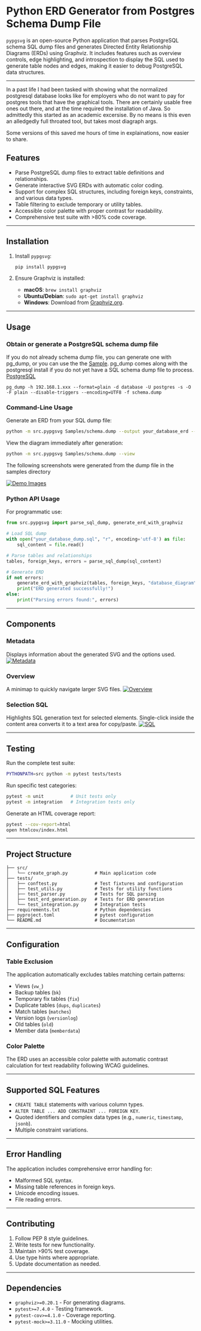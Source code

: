 # Python ERD Generator from Postgres Schema Dump File

`pypgsvg` is an open-source Python application that parses PostgreSQL schema SQL dump files and generates Directed Entity Relationship Diagrams (ERDs) using Graphviz. It includes features such as overview controls, edge highlighting, and introspection to display the SQL used to generate table nodes and edges, making it easier to debug PostgreSQL data structures.

---

In a past life I had been tasked with showing what the normalized postgresql database looks like for employers who do not want to pay for postgres tools that have the graphical tools. There are certainly usable free ones out there, and at the time required the installation of Java. So admittedly this started as an academic excersise. By no means is this even an alledgedly full throated tool, but takes most diagraph args.

Some versions of this saved me hours of time in explainations, now easier to share.



## Features
- Parse PostgreSQL dump files to extract table definitions and relationships.
- Generate interactive SVG ERDs with automatic color coding.
- Support for complex SQL structures, including foreign keys, constraints, and various data types.
- Table filtering to exclude temporary or utility tables.
- Accessible color palette with proper contrast for readability.
- Comprehensive test suite with >80% code coverage.

---

## Installation

1. Install `pypgsvg`:
   ```bash
   pip install pypgsvg
   ```

2. Ensure Graphviz is installed:
   - **macOS**: `brew install graphviz`
   - **Ubuntu/Debian**: `sudo apt-get install graphviz`
   - **Windows**: Download from [Graphviz.org](https://graphviz.org/download/).

---

## Usage
### Obtain or generate a PostgreSQL schema dump file
If you do not already schema dump file, you can generate one with pg_dump, or you can use the the [Sample](https://github.com/blackburnd/pypgsvg/blob/main/Samples/schema.dump).
pg_dump comes along with the postgresql install if you do not yet have a SQL schema dump file to process.
[PostgreSQL](https://www.postgresql.org/)
```
pg_dump -h 192.168.1.xxx --format=plain -d database -U postgres -s -O -F plain --disable-triggers --encoding=UTF8 -f schema.dump
```

### Command-Line Usage
Generate an ERD from your SQL dump file:
```bash
python -m src.pypgsvg Samples/schema.dump --output your_database_erd --rankdir TB --node-sep 4 --packmode graph
```

View the diagram immediately after generation:
```bash
python -m src.pypgsvg Samples/schema.dump --view
```

The following screenshots were generated from the dump file in the samples directory

[![Demo Images](https://live.staticflickr.com/65535/54701842059_14340b4b77_b.jpg)](https://flic.kr/ps/46D1Th)


### Python API Usage
For programmatic use:
```python
from src.pypgsvg import parse_sql_dump, generate_erd_with_graphviz

# Load SQL dump
with open("your_database_dump.sql", "r", encoding='utf-8') as file:
    sql_content = file.read()

# Parse tables and relationships
tables, foreign_keys, errors = parse_sql_dump(sql_content)

# Generate ERD
if not errors:
    generate_erd_with_graphviz(tables, foreign_keys, "database_diagram")
    print("ERD generated successfully!")
else:
    print("Parsing errors found:", errors)
```

---

## Components

### Metadata
Displays information about the generated SVG and the options used.
[![Metadata](https://live.staticflickr.com/65535/54701918384_2debb75e13_z.jpg)](https://flic.kr/ps/46D1Th)

### Overview
A minimap to quickly navigate larger SVG files.
[![Overview](https://live.staticflickr.com/65535/54702015980_bca2aedb3e_c.jpg)](https://flic.kr/ps/46D1Th)

### Selection SQL
Highlights SQL generation text for selected elements. Single-click inside the content area converts it to a text area for copy/paste.
[![SQL](https://live.staticflickr.com/65535/54701891288_096038eca2_b.jpg)](https://flic.kr/ps/46D1Th)

---

## Testing

Run the complete test suite:
```bash
PYTHONPATH=src python -m pytest tests/tests
```

Run specific test categories:
```bash
pytest -m unit          # Unit tests only
pytest -m integration   # Integration tests only
```

Generate an HTML coverage report:
```bash
pytest --cov-report=html
open htmlcov/index.html
```

---

## Project Structure

```text
├── src/
│   └── create_graph.py          # Main application code
├── tests/
│   ├── conftest.py              # Test fixtures and configuration
│   ├── test_utils.py            # Tests for utility functions
│   ├── test_parser.py           # Tests for SQL parsing
│   ├── test_erd_generation.py   # Tests for ERD generation
│   └── test_integration.py      # Integration tests
├── requirements.txt             # Python dependencies
├── pyproject.toml               # pytest configuration
└── README.md                    # Documentation
```

---

## Configuration

### Table Exclusion
The application automatically excludes tables matching certain patterns:
- Views (`vw_`)
- Backup tables (`bk`)
- Temporary fix tables (`fix`)
- Duplicate tables (`dups`, `duplicates`)
- Match tables (`matches`)
- Version logs (`versionlog`)
- Old tables (`old`)
- Member data (`memberdata`)

### Color Palette
The ERD uses an accessible color palette with automatic contrast calculation for text readability following WCAG guidelines.

---

## Supported SQL Features

- `CREATE TABLE` statements with various column types.
- `ALTER TABLE ... ADD CONSTRAINT ... FOREIGN KEY`.
- Quoted identifiers and complex data types (e.g., `numeric`, `timestamp`, `jsonb`).
- Multiple constraint variations.

---

## Error Handling

The application includes comprehensive error handling for:
- Malformed SQL syntax.
- Missing table references in foreign keys.
- Unicode encoding issues.
- File reading errors.

---

## Contributing

1. Follow PEP 8 style guidelines.
2. Write tests for new functionality.
3. Maintain >90% test coverage.
4. Use type hints where appropriate.
5. Update documentation as needed.

---

## Dependencies

- `graphviz>=0.20.1` - For generating diagrams.
- `pytest>=7.4.0` - Testing framework.
- `pytest-cov>=4.1.0` - Coverage reporting.
- `pytest-mock>=3.11.0` - Mocking utilities.
